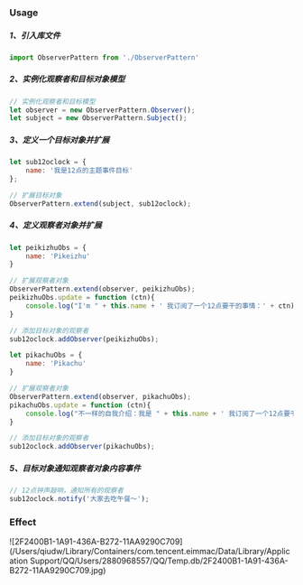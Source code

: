 ### Usage

##### 1、引入库文件

```javascript
import ObserverPattern from './ObserverPattern'
```

##### 2、实例化观察者和目标对象模型

```javascript
// 实例化观察者和目标模型
let observer = new ObserverPattern.Observer();
let subject = new ObserverPattern.Subject();
```

##### 3、定义一个目标对象并扩展

```javascript
let sub12oclock = {
    name: '我是12点的主题事件目标'
};

// 扩展目标对象
ObserverPattern.extend(subject, sub12oclock);
```

##### 4、定义观察者对象并扩展

```javascript
let peikizhuObs = {
    name: 'Pikeizhu'
}

// 扩展观察者对象
ObserverPattern.extend(observer, peikizhuObs);
peikizhuObs.update = function (ctn){
    console.log("I'm " + this.name + ' 我订阅了一个12点要干的事情：' + ctn);
}

// 添加目标对象的观察者
sub12oclock.addObserver(peikizhuObs);

let pikachuObs = {
    name: 'Pikachu'
}

// 扩展观察者对象
ObserverPattern.extend(observer, pikachuObs);
pikachuObs.update = function (ctn){
    console.log("不一样的自我介绍：我是 " + this.name + ' 我订阅了一个12点要干的事情：' + ctn);
}

// 添加目标对象的观察者
sub12oclock.addObserver(pikachuObs);
```

##### 5、目标对象通知观察者对象内容事件

```javascript
// 12点钟声敲响，通知所有的观察者
sub12oclock.notify('大家去吃午餐～');
```



### Effect

![2F2400B1-1A91-436A-B272-11AA9290C709](/Users/qiudw/Library/Containers/com.tencent.eimmac/Data/Library/Application Support/QQ/Users/2880968557/QQ/Temp.db/2F2400B1-1A91-436A-B272-11AA9290C709.jpg)

